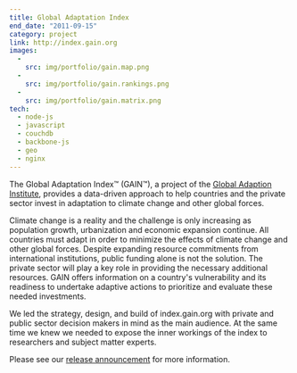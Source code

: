 ```yaml
---
title: Global Adaptation Index
end_date: "2011-09-15"
category: project
link: http://index.gain.org
images:
  -
    src: img/portfolio/gain.map.png
  -
    src: img/portfolio/gain.rankings.png
  -
    src: img/portfolio/gain.matrix.png
tech:
  - node-js
  - javascript
  - couchdb
  - backbone-js
  - geo
  - nginx
---
```

The Global Adaptation Index™ (GAIN™), a project of the [Global Adaption Institute](http://gain.org), provides a data-driven approach to help countries and the private sector invest in adaptation to climate change and other global forces.

Climate change is a reality and the challenge is only increasing as population growth, urbanization and economic expansion continue. All countries must adapt in order to minimize the effects of climate change and other global forces. Despite expanding resource commitments from international institutions, public funding alone is not the solution. The private sector will play a key role in providing the necessary additional resources. GAIN offers information on a country's vulnerability and its readiness to undertake adaptive actions to prioritize and evaluate these needed investments.

We led the strategy, design, and build of index.gain.org with private and public sector decision makers in mind as the main audience. At the same time we knew we needed to expose the inner workings of the index to researchers and subject matter experts.

Please see our [release announcement](http://developmentseed.org/blog/2011/09/15/global-adaptation-index-data-browser-launched/) for more information.
